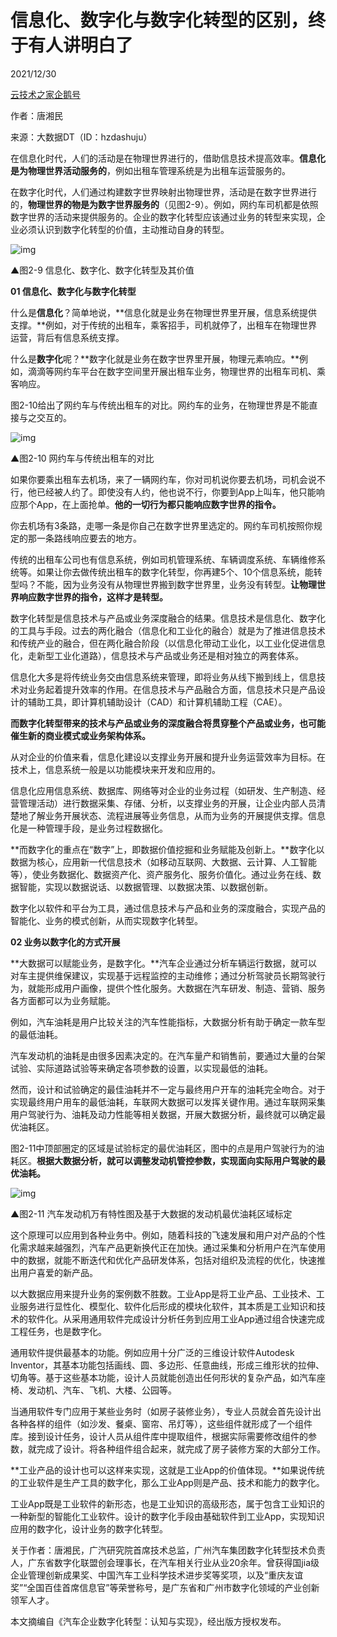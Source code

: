 # 信息化、数字化与数字化转型的区别，终于有人讲明白了

2021/12/30

[云技术之家企鹅号](https://new.qq.com/omn/author/6835422)

作者：唐湘民

来源：大数据DT（ID：hzdashuju）

在信息化时代，人们的活动是在物理世界进行的，借助信息技术提高效率。**信息化是为物理世界活动服务的**，例如出租车管理系统是为出租车运营服务的。

在数字化时代，人们通过构建数字世界映射出物理世界，活动是在数字世界进行的，**物理世界的物是为数字世界服务的**（见图2-9）。例如，网约车司机都是依照数字世界的活动来提供服务的。企业的数字化转型应该通过业务的转型来实现，企业必须认识到数字化转型的价值，主动推动自身的转型。

![img](https://inews.gtimg.com/newsapp_bt/0/14369839767/1000)

▲图2-9 信息化、数字化、数字化转型及其价值

**01 信息化、数字化与数字化转型**

什么是**信息化**？简单地说，**信息化就是业务在物理世界里开展，信息系统提供支撑。**例如，对于传统的出租车，乘客招手，司机就停了，出租车在物理世界运营，背后有信息系统支撑。

什么是**数字化**呢？**数字化就是业务在数字世界里开展，物理元素响应。**例如，滴滴等网约车平台在数字空间里开展出租车业务，物理世界的出租车司机、乘客响应。

图2-10给出了网约车与传统出租车的对比。网约车的业务，在物理世界是不能直接与之交互的。

![img](https://inews.gtimg.com/newsapp_bt/0/14369839768/1000)

▲图2-10 网约车与传统出租车的对比

如果你要乘出租车去机场，来了一辆网约车，你对司机说你要去机场，司机会说不行，他已经被人约了。即使没有人约，他也说不行，你要到App上叫车，他只能响应那个App，在上面抢单。**他的一切行为都只能响应数字世界的指令。**

你去机场有3条路，走哪一条是你自己在数字世界里选定的。网约车司机按照你规定的那一条路线响应要去的地方。

传统的出租车公司也有信息系统，例如司机管理系统、车辆调度系统、车辆维修系统等。如果让你去做传统出租车的数字化转型，你再建5个、10个信息系统，能转型吗？不能，因为业务没有从物理世界搬到数字世界里，业务没有转型。**让物理世界响应数字世界的指令，这样才是转型。**

数字化转型是信息技术与产品或业务深度融合的结果。信息技术是信息化、数字化的工具与手段。过去的两化融合（信息化和工业化的融合）就是为了推进信息技术和传统产业的融合，但在两化融合阶段（以信息化带动工业化，以工业化促进信息化，走新型工业化道路），信息技术与产品或业务还是相对独立的两套体系。

信息化大多是将传统业务交由信息系统来管理，即将业务从线下搬到线上，信息技术对业务起着提升效率的作用。在信息技术与产品融合方面，信息技术只是产品设计的辅助工具，即计算机辅助设计（CAD）和计算机辅助工程（CAE）。

**而数字化转型带来的技术与产品或业务的深度融合将贯穿整个产品或业务，也可能催生新的商业模式或业务架构体系。**

从对企业的价值来看，信息化建设以支撑业务开展和提升业务运营效率为目标。在技术上，信息系统一般是以功能模块来开发和应用的。

信息化应用信息系统、数据库、网络等对企业的业务过程（如研发、生产制造、经营管理活动）进行数据采集、存储、分析，以支撑业务的开展，让企业内部人员清楚地了解业务开展状态、流程进展等业务信息，从而为业务的开展提供支撑。信息化是一种管理手段，是业务过程数据化。

**而数字化的重点在“数字”上，即数据价值挖掘和业务赋能及创新上。**数字化以数据为核心，应用新一代信息技术（如移动互联网、大数据、云计算、人工智能等），使业务数据化、数据资产化、资产服务化、服务价值化。通过业务在线、数据智能，实现以数据说话、以数据管理、以数据决策、以数据创新。

数字化以软件和平台为工具，通过信息技术与产品和业务的深度融合，实现产品的智能化、业务的模式创新，从而实现数字化转型。

**02 业务以数字化的方式开展**

**大数据可以赋能业务，是数字化。**汽车企业通过分析车辆运行数据，就可以对车主提供维保建议，实现基于远程监控的主动维修；通过分析驾驶员长期驾驶行为，就能形成用户画像，提供个性化服务。大数据在汽车研发、制造、营销、服务各方面都可以为业务赋能。

例如，汽车油耗是用户比较关注的汽车性能指标，大数据分析有助于确定一款车型的最低油耗。

汽车发动机的油耗是由很多因素决定的。在汽车量产和销售前，要通过大量的台架试验、实际道路试验等来确定各项参数的设置，以实现最低的油耗。

然而，设计和试验确定的最佳油耗并不一定与最终用户开车的油耗完全吻合。对于实现最终用户用车的最低油耗，车联网大数据可以发挥关键作用。通过车联网采集用户驾驶行为、油耗及动力性能等相关数据，开展大数据分析，最终就可以确定最优油耗区。

图2-11中顶部圈定的区域是试验标定的最优油耗区，图中的点是用户驾驶行为的油耗区。**根据大数据分析，就可以调整发动机管控参数，实现面向实际用户驾驶的最优油耗。**

![img](https://inews.gtimg.com/newsapp_bt/0/14369839769/1000)

▲图2-11 汽车发动机万有特性图及基于大数据的发动机最优油耗区域标定

这个原理可以应用到各种业务中。例如，随着科技的飞速发展和用户对产品的个性化需求越来越强烈，汽车产品更新换代正在加快。通过采集和分析用户在汽车使用中的数据，就能不断迭代和优化产品研发体系，包括对组织及流程的优化，快速推出用户喜爱的新产品。

以大数据应用来提升业务的案例数不胜数。工业App是将工业产品、工业技术、工业服务进行显性化、模型化、软件化后形成的模块化软件，其本质是工业知识和技术的软件化。从采用通用软件完成设计分析任务到应用工业App通过组合快速完成工程任务，也是数字化。

通用软件提供最基本的功能。例如应用十分广泛的三维设计软件Autodesk Inventor，其基本功能包括画线、圆、多边形、任意曲线，形成三维形状的拉伸、切角等。基于这些基本功能，设计人员就能创造出任何形状的复杂产品，如汽车座椅、发动机、汽车、飞机、大楼、公园等。

当通用软件专门应用于某些业务时（如房子装修业务），专业人员就会首先设计出各种各样的组件（如沙发、餐桌、窗帘、吊灯等），这些组件就形成了一个组件库。接到设计任务，设计人员从组件库中提取组件，根据实际需要修改组件的参数，就完成了设计。将各种组件组合起来，就完成了房子装修方案的大部分工作。

**工业产品的设计也可以这样来实现，这就是工业App的价值体现。**如果说传统的工业软件是生产工具的数字化，那么工业App则是产品、技术和能力的数字化。

工业App既是工业软件的新形态，也是工业知识的高级形态，属于包含工业知识的一种新型的智能化工业软件。设计的数字化手段由基础软件到工业App，实现知识应用的数字化，设计业务的数字化转型。

关于作者：唐湘民，广汽研究院首席技术总监，广州汽车集团数字化转型技术负责人，广东省数字化联盟创会理事长，在汽车相关行业从业20余年。曾获得国jia级企业管理创新成果奖、中国汽车工业科学技术进步奖等奖项，以及“重庆友谊奖”“全国百佳首席信息官”等荣誉称号，是广东省和广州市数字化领域的产业创新领军人才。

本文摘编自《汽车企业数字化转型：认知与实现》，经出版方授权发布。